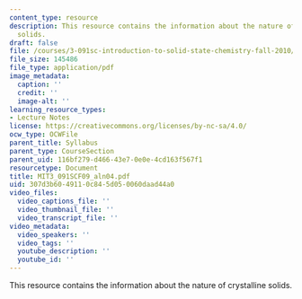 ```yaml
---
content_type: resource
description: This resource contains the information about the nature of crystalline
  solids.
draft: false
file: /courses/3-091sc-introduction-to-solid-state-chemistry-fall-2010/307d3b6049110c845d050060daad44a0_MIT3_091SCF09_aln04.pdf
file_size: 145486
file_type: application/pdf
image_metadata:
  caption: ''
  credit: ''
  image-alt: ''
learning_resource_types:
- Lecture Notes
license: https://creativecommons.org/licenses/by-nc-sa/4.0/
ocw_type: OCWFile
parent_title: Syllabus
parent_type: CourseSection
parent_uid: 116bf279-d466-43e7-0e0e-4cd163f567f1
resourcetype: Document
title: MIT3_091SCF09_aln04.pdf
uid: 307d3b60-4911-0c84-5d05-0060daad44a0
video_files:
  video_captions_file: ''
  video_thumbnail_file: ''
  video_transcript_file: ''
video_metadata:
  video_speakers: ''
  video_tags: ''
  youtube_description: ''
  youtube_id: ''
---
```

This resource contains the information about the nature of crystalline solids.